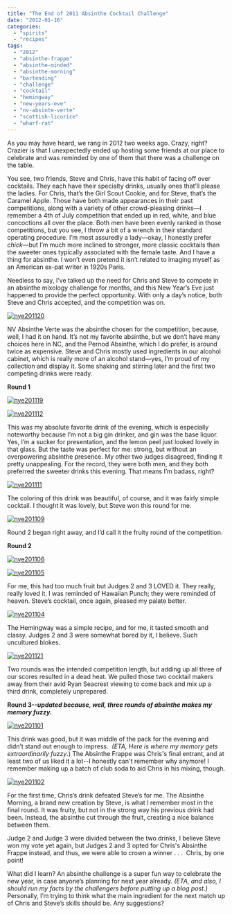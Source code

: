 ```yaml
---
title: "The End of 2011 Absinthe Cocktail Challenge"
date: "2012-01-16"
categories:
  - "spirits"
  - "recipes"
tags:
  - "2012"
  - "absinthe-frappe"
  - "absinthe-minded"
  - "absinthe-morning"
  - "bartending"
  - "challenge"
  - "cocktail"
  - "hemingway"
  - "new-years-eve"
  - "nv-absinte-verte"
  - "scottish-licorice"
  - "wharf-rat"
---
```


As you may have heard, we rang in 2012 two weeks ago. Crazy, right? Crazier is that I unexpectedly ended up hosting some friends at our place to celebrate and was reminded by one of them that there was a challenge on the table.

You see, two friends, Steve and Chris, have this habit of facing off over cocktails. They each have their specialty drinks, usually ones that’ll please the ladies. For Chris, that’s the Girl Scout Cookie, and for Steve, that’s the Caramel Apple. Those have both made appearances in their past competitions, along with a variety of other crowd-pleasing drinks—I remember a 4th of July competition that ended up in red, white, and blue concoctions all over the place. Both men have been evenly ranked in those competitions, but you see, I throw a bit of a wrench in their standard operating procedure. I’m most assuredly a lady—okay, I honestly prefer _chick_—but I’m much more inclined to stronger, more classic cocktails than the sweeter ones typically associated with the female taste. And I have a thing for absinthe. I won’t even pretend it isn’t related to imaging myself as an American ex-pat writer in 1920s Paris.

Needless to say, I’ve talked up the need for Chris and Steve to compete in an absinthe mixology challenge for months, and this New Year’s Eve just happened to provide the perfect opportunity. With only a day’s notice, both Steve and Chris accepted, and the competition was on.




<div class="caption">

[![](http://s3.amazonaws.com/thegourmez-wpmedia/2012/01/nye201120.jpg "nye201120")](http://s3.amazonaws.com/thegourmez-wpmedia/2012/01/nye201120.jpg)</div>


NV Absinthe Verte was the absinthe chosen for the competition, because, well, I had it on hand. It’s not my favorite absinthe, but we don’t have many choices here in NC, and the Pernod Absinthe, which I do prefer, is around twice as expensive. Steve and Chris mostly used ingredients in our alcohol cabinet, which is really more of an alcohol stand—yes, I’m proud of my collection and display it. Some shaking and stirring later and the first two competing drinks were ready.

**Round 1**




<div class="caption">

[![](http://s3.amazonaws.com/thegourmez-wpmedia/2012/01/nye201119.jpg "nye201119")](http://s3.amazonaws.com/thegourmez-wpmedia/2012/01/nye201119.jpg)</div>





<div class="caption">

[![](http://s3.amazonaws.com/thegourmez-wpmedia/2012/01/nye201112.jpg "nye201112")](http://s3.amazonaws.com/thegourmez-wpmedia/2012/01/nye201112.jpg)</div>


This was my absolute favorite drink of the evening, which is especially noteworthy because I’m not a big gin drinker, and gin was the base liquor. Yes, I’m a sucker for presentation, and the lemon peel just looked lovely in that glass. But the taste was perfect for me: strong, but without an overpowering absinthe presence. My other two judges disagreed, finding it pretty unappealing. For the record, they were both men, and they both preferred the sweeter drinks this evening. That means I’m badass, right?




<div class="caption">

[![](http://s3.amazonaws.com/thegourmez-wpmedia/2012/01/nye201111.jpg "nye201111")](http://s3.amazonaws.com/thegourmez-wpmedia/2012/01/nye201111.jpg)</div>


The coloring of this drink was beautiful, of course, and it was fairly simple cocktail. I thought it was lovely, but Steve won this round for me.




<div class="caption">

[![](http://s3.amazonaws.com/thegourmez-wpmedia/2012/01/nye201109.jpg "nye201109")](http://s3.amazonaws.com/thegourmez-wpmedia/2012/01/nye201109.jpg)</div>


Round 2 began right away, and I’d call it the fruity round of the competition.

**Round 2**




<div class="caption">

[![](http://s3.amazonaws.com/thegourmez-wpmedia/2012/01/nye201106.jpg "nye201106")](http://s3.amazonaws.com/thegourmez-wpmedia/2012/01/nye201106.jpg)</div>





<div class="caption">

[![](http://s3.amazonaws.com/thegourmez-wpmedia/2012/01/nye201105.jpg "nye201105")](http://s3.amazonaws.com/thegourmez-wpmedia/2012/01/nye201105.jpg)</div>


For me, this had too much fruit but Judges 2 and 3 LOVED it. They really, really loved it. I was reminded of Hawaiian Punch; they were reminded of heaven. Steve’s cocktail, once again, pleased my palate better.




<div class="caption">

[![](http://s3.amazonaws.com/thegourmez-wpmedia/2012/01/nye201104.jpg "nye201104")](http://s3.amazonaws.com/thegourmez-wpmedia/2012/01/nye201104.jpg)</div>


The Hemingway was a simple recipe, and for me, it tasted smooth and classy. Judges 2 and 3 were somewhat bored by it, I believe. Such uncultured blokes.




<div class="caption">

[![](http://s3.amazonaws.com/thegourmez-wpmedia/2012/01/nye201121.jpg "nye201121")](http://s3.amazonaws.com/thegourmez-wpmedia/2012/01/nye201121.jpg)</div>


Two rounds was the intended competition length, but adding up all three of our scores resulted in a dead heat. We pulled those two cocktail makers away from their avid Ryan Seacrest viewing to come back and mix up a third drink, completely unprepared.

**Round 3--_updated because, well, three rounds of absinthe makes my memory fuzzy._**




<div class="caption">

[![](http://s3.amazonaws.com/thegourmez-wpmedia/2012/01/nye201101.jpg "nye201101")](http://s3.amazonaws.com/thegourmez-wpmedia/2012/01/nye201101.jpg)</div>


This drink was good, but it was middle of the pack for the evening and didn’t stand out enough to impress.  _(ETA, Here is where my memory gets extraordinarily fuzzy_.) The Absinthe Frappe was Chris's final entrant, and at least two of us liked it a lot--I honestly can't remember why anymore! I remember making up a batch of club soda to aid Chris in his mixing, though.




<div class="caption">

[![](http://s3.amazonaws.com/thegourmez-wpmedia/2012/01/nye201102.jpg "nye201102")](http://s3.amazonaws.com/thegourmez-wpmedia/2012/01/nye201102.jpg)</div>


For the first time, Chris’s drink defeated Steve’s for me. The Absinthe Morning, a brand new creation by Steve, is what I remember most in the final round. It was fruity, but not in the strong way his previous drink had been. Instead, the absinthe cut through the fruit, creating a nice balance between them.

Judge 2 and Judge 3 were divided between the two drinks, I believe Steve won my vote yet again, but Judges 2 and 3 opted for Chris's Absinthe Frappe instead, and thus, we were able to crown a winner . . .  Chris, by one point!

What did I learn? An absinthe challenge is a super fun way to celebrate the new year, in case anyone’s planning for next year already. _(ETA, and also, I should run my facts by the challengers before putting up a blog post.)_ Personally, I’m trying to think what the main ingredient for the next match up of Chris and Steve’s skills should be. Any suggestions?
